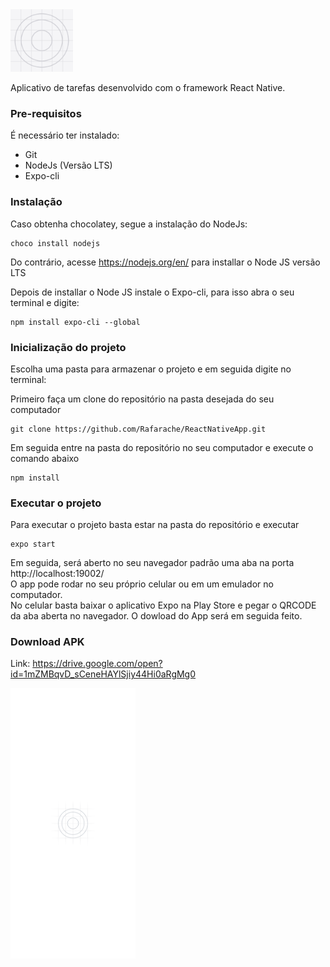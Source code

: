 <img src="assets/icon.png" alt="drawing" width="100" />

Aplicativo de tarefas desenvolvido com o framework React Native.

### Pre-requisitos

É necessário ter instalado:
- Git
- NodeJs (Versão LTS)
- Expo-cli


### Instalação

Caso obtenha chocolatey, segue a instalação do NodeJs:
```
choco install nodejs
```
Do contrário, acesse https://nodejs.org/en/ para installar o Node JS versão LTS

Depois de installar o Node JS instale o Expo-cli, para isso abra o seu terminal e digite:
```
npm install expo-cli --global
```

### Inicialização do projeto

Escolha uma pasta para armazenar o projeto e em seguida digite no terminal:

Primeiro faça um clone do repositório na pasta desejada do seu computador
```
git clone https://github.com/Rafarache/ReactNativeApp.git
```
Em seguida entre na pasta do repositório no seu computador e execute o comando abaixo
```
npm install
```
### Executar o projeto

Para executar o projeto basta estar na pasta do repositório e executar
```
expo start
```
Em seguida, será aberto no seu navegador padrão uma aba na porta http://localhost:19002/<br/>
O app pode rodar no seu próprio celular ou em um emulador no computador.<br/>
No celular basta baixar o aplicativo Expo na Play Store e pegar o QRCODE da aba aberta no navegador. O dowload do App será em seguida feito.<br/>

### Download APK

Link: https://drive.google.com/open?id=1mZMBqvD_sCeneHAYlSjiy44Hi0aRgMg0

<img src="assets/splash.png" alt="drawing" width="200"/>
